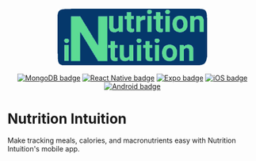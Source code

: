 <p align="center">
  <a href="https://github.com/juangutierrez01/nutrition-intuition-mobile/"><img src=".github/logo.png" alt="Nutrition Intuition logo" width="60%"></a>
</p>

<p align="center">
  <a href="/"><img src="https://img.shields.io/badge/MongoDB-4EA94B?logo=mongodb&logoColor=white" alt="MongoDB badge"></a>
  <a href="/"><img src="https://img.shields.io/badge/React_Native-20232A?logo=react&logoColor=61DAFB" alt="React Native badge"></a>
  <a href="/"><img src="https://img.shields.io/badge/Expo-000000?logo=expo&logoColor=61DAFB" alt="Expo badge"></a>
  <a href="/"><img src="https://img.shields.io/badge/iOS-999999?logo=apple&logoColor=white" alt="iOS badge"></a>
  <a href="/"><img src="https://img.shields.io/badge/Android-A4C639?logo=android&logoColor=white" alt="Android badge"></a>
</p>

# Nutrition Intuition

Make tracking meals, calories, and macronutrients easy with Nutrition Intuition's mobile app.
